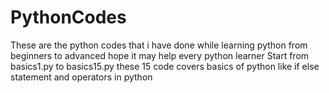 # PythonCodes
These are the python codes that i have done while learning python from beginners to advanced hope it may help every python learner
Start from basics1.py to basics15.py these 15 code covers basics of python like if else statement and  operators in python 
